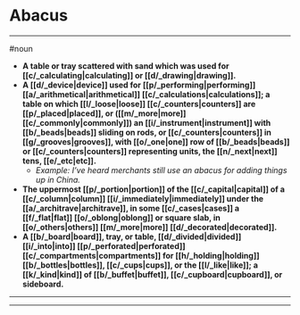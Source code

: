 # Abacus
---
#noun
- **A table or tray scattered with sand which was used for [[c/_calculating|calculating]] or [[d/_drawing|drawing]].**
- **A [[d/_device|device]] used for [[p/_performing|performing]] [[a/_arithmetical|arithmetical]] [[c/_calculations|calculations]]; a table on which [[l/_loose|loose]] [[c/_counters|counters]] are [[p/_placed|placed]], or ([[m/_more|more]] [[c/_commonly|commonly]]) an [[i/_instrument|instrument]] with [[b/_beads|beads]] sliding on rods, or [[c/_counters|counters]] in [[g/_grooves|grooves]], with [[o/_one|one]] row of [[b/_beads|beads]] or [[c/_counters|counters]] representing units, the [[n/_next|next]] tens, [[e/_etc|etc]].**
	- _Example: I’ve heard merchants still use an abacus for adding things up in China._
- **The uppermost [[p/_portion|portion]] of the [[c/_capital|capital]] of a [[c/_column|column]] [[i/_immediately|immediately]] under the [[a/_architrave|architrave]], in some [[c/_cases|cases]] a [[f/_flat|flat]] [[o/_oblong|oblong]] or square slab, in [[o/_others|others]] [[m/_more|more]] [[d/_decorated|decorated]].**
- **A [[b/_board|board]], tray, or table, [[d/_divided|divided]] [[i/_into|into]] [[p/_perforated|perforated]] [[c/_compartments|compartments]] for [[h/_holding|holding]] [[b/_bottles|bottles]], [[c/_cups|cups]], or the [[l/_like|like]]; a [[k/_kind|kind]] of [[b/_buffet|buffet]], [[c/_cupboard|cupboard]], or sideboard.**
---
---

